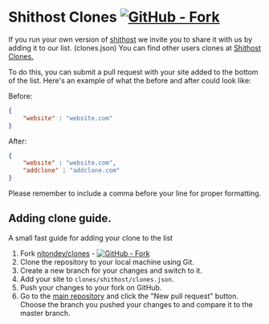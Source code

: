 # Shithost Clones [![GitHub  - Fork](https://img.shields.io/badge/GitHub_-Fork-blue?logo=github)](https://github.com/nitondev/clones/fork)

If you run your own version of [shithost](https://github.com/nitondev/shithost) we invite you to share it with us by adding it to our list. (clones.json)
You can find other users clones at [Shithost Clones.](https://shitty.herokuapp.com)

To do this, you can submit a pull request with your site added to the bottom of the list. Here's an example of what the before and after could look like:

Before:
```json
{
    "website" : "website.com"
}
```

After:
```json
{
    "website" : "website.com",
    "addclone" : "addclone.com"
}
```

Please remember to include a comma before your line for proper formatting.

## Adding clone guide.
A small fast guide for adding your clone to the list
1. Fork [nitondev/clones](https://github.com/nitondev/clones) - [![GitHub  - Fork](https://img.shields.io/badge/GitHub_-Fork-blue?logo=github)](https://github.com/nitondev/clones/fork)
2. Clone the repository to your local machine using Git.
3. Create a new branch for your changes and switch to it.
4. Add your site to `clones/shithost/clones.json`.
5. Push your changes to your fork on GitHub.
6. Go to the [main repository](https://github.com/nitondev/clones) and click the "New pull request" button. 
Choose the branch you pushed your changes to and compare it to the master branch.
